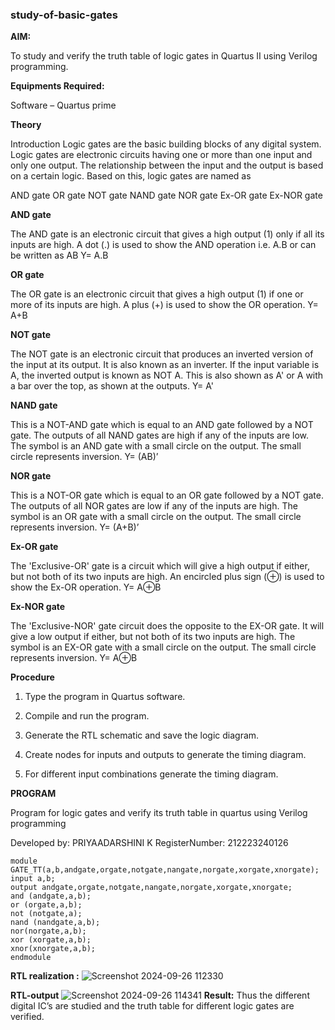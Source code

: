 ### study-of-basic-gates

**AIM:** 

To study and verify the truth table of logic gates in Quartus II using Verilog programming.

**Equipments Required:**

Software – Quartus prime 

**Theory**

Introduction Logic gates are the basic building blocks of any digital system. Logic gates are electronic circuits having one or more than one input and only one output. The relationship between the input and the output is based on a certain logic. Based on this, logic gates are named as

AND gate OR gate NOT gate NAND gate NOR gate Ex-OR gate Ex-NOR gate

**AND gate**

The AND gate is an electronic circuit that gives a high output (1) only if all its inputs are high. A dot (.) is used to show the AND operation i.e. A.B or can be written as AB
Y= A.B

**OR gate** 

The OR gate is an electronic circuit that gives a high output (1) if one or more of its inputs are high. A plus (+) is used to show the OR operation.
Y= A+B

**NOT gate**

The NOT gate is an electronic circuit that produces an inverted version of the input at its output. It is also known as an inverter. If the input variable is A, the inverted output is known as NOT A. This is also shown as A' or A with a bar over the top, as shown at the outputs.
Y= A'

**NAND gate**

This is a NOT-AND gate which is equal to an AND gate followed by a NOT gate. The outputs of all NAND gates are high if any of the inputs are low. The symbol is an AND gate with a small circle on the output. The small circle represents inversion.
Y= (AB)’

**NOR gate**

This is a NOT-OR gate which is equal to an OR gate followed by a NOT gate. The outputs of all NOR gates are low if any of the inputs are high. The symbol is an OR gate with a small circle on the output. The small circle represents inversion.
Y= (A+B)’

**Ex-OR gate**

The 'Exclusive-OR' gate is a circuit which will give a high output if either, but not both of its two inputs are high. An encircled plus sign (⊕) is used to show the Ex-OR operation.
Y= A⊕B

**Ex-NOR gate**

The 'Exclusive-NOR' gate circuit does the opposite to the EX-OR gate. It will give a low output if either, but not both of its two inputs are high. The symbol is an EX-OR gate with a small circle on the output. The small circle represents inversion.
Y= A⊕B

**Procedure** 

1.	Type the program in Quartus software.

2.	Compile and run the program.

3.	Generate the RTL schematic and save the logic diagram.

4.	Create nodes for inputs and outputs to generate the timing diagram.

5.	For different input combinations generate the timing diagram.


**PROGRAM**

Program for logic gates and verify its truth table in quartus using Verilog programming

 Developed by: PRIYAADARSHINI K
 RegisterNumber: 212223240126
```
module GATE_TT(a,b,andgate,orgate,notgate,nangate,norgate,xorgate,xnorgate);
input a,b;
output andgate,orgate,notgate,nangate,norgate,xorgate,xnorgate;
and (andgate,a,b);
or (orgate,a,b);
not (notgate,a);
nand (nandgate,a,b);
nor(norgate,a,b);
xor (xorgate,a,b);
xnor(xnorgate,a,b);
endmodule
```
**RTL realization :** 
![Screenshot 2024-09-26 112330](https://github.com/user-attachments/assets/22894208-7c08-4f89-aa65-62e906295b82)

**RTL-output**
![Screenshot 2024-09-26 114341](https://github.com/user-attachments/assets/62766bf7-7b38-4577-ba1b-d87e67c6b2db)
**Result:**
Thus the different digital IC’s are studied and the truth table for different logic gates are verified.


